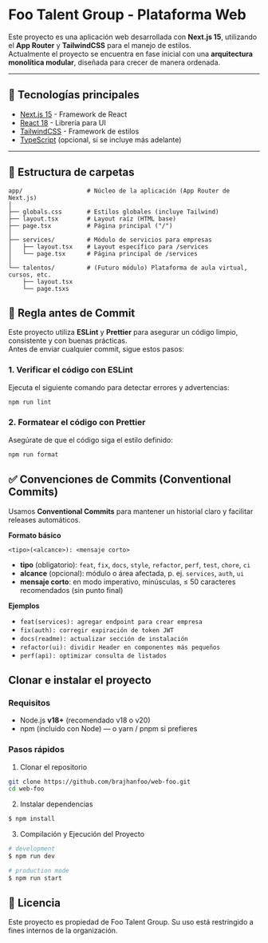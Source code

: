 # Foo Talent Group - Plataforma Web

Este proyecto es una aplicación web desarrollada con **Next.js 15**, utilizando el **App Router** y **TailwindCSS** para el manejo de estilos.  
Actualmente el proyecto se encuentra en fase inicial con una **arquitectura monolítica modular**, diseñada para crecer de manera ordenada.

---

## 🚀 Tecnologías principales

- [Next.js 15](https://nextjs.org/) - Framework de React
- [React 18](https://react.dev/) - Librería para UI
- [TailwindCSS](https://tailwindcss.com/) - Framework de estilos
- [TypeScript](https://www.typescriptlang.org/) (opcional, si se incluye más adelante)

---

## 📂 Estructura de carpetas

```plaintext
app/                  # Núcleo de la aplicación (App Router de Next.js)
│
├── globals.css       # Estilos globales (incluye Tailwind)
├── layout.tsx        # Layout raíz (HTML base)
├── page.tsx          # Página principal ("/")
│
├── services/         # Módulo de servicios para empresas
│   ├── layout.tsx    # Layout específico para /services
│   └── page.tsx      # Página principal de /services
│
└── talentos/         # (Futuro módulo) Plataforma de aula virtual, cursos, etc.
    ├── layout.tsx
    └── page.tsxs
```

## 🧹 Regla antes de Commit

Este proyecto utiliza **ESLint** y **Prettier** para asegurar un código limpio, consistente y con buenas prácticas.  
Antes de enviar cualquier commit, sigue estos pasos:

### 1. Verificar el código con ESLint

Ejecuta el siguiente comando para detectar errores y advertencias:

```bash
npm run lint
```

### 2. Formatear el código con Prettier

Asegúrate de que el código siga el estilo definido:

```bash
npm run format
```

## ✅ Convenciones de Commits (Conventional Commits)

Usamos **Conventional Commits** para mantener un historial claro y facilitar releases automáticos.

**Formato básico**

```plaintext
<tipo>(<alcance>): <mensaje corto>
```

- **tipo** (obligatorio): `feat`, `fix`, `docs`, `style`, `refactor`, `perf`, `test`, `chore`, `ci`
- **alcance** (opcional): módulo o área afectada, p. ej. `services`, `auth`, `ui`
- **mensaje corto**: en modo imperativo, minúsculas, ≤ 50 caracteres recomendados (sin punto final)

**Ejemplos**

- `feat(services): agregar endpoint para crear empresa`
- `fix(auth): corregir expiración de token JWT`
- `docs(readme): actualizar sección de instalación`
- `refactor(ui): dividir Header en componentes más pequeños`
- `perf(api): optimizar consulta de listados`

## Clonar e instalar el proyecto

### Requisitos

- Node.js **v18+** (recomendado v18 o v20)
- npm (incluido con Node) — o yarn / pnpm si prefieres

### Pasos rápidos

1. Clonar el repositorio

```bash
git clone https://github.com/brajhanfoo/web-foo.git
cd web-foo
```

2. Instalar dependencias

```bash
$ npm install
```

3. Compilación y Ejecución del Proyecto

```bash
# development
$ npm run dev

# production mode
$ npm run start
```

## 📄 Licencia

Este proyecto es propiedad de Foo Talent Group.
Su uso está restringido a fines internos de la organización.
